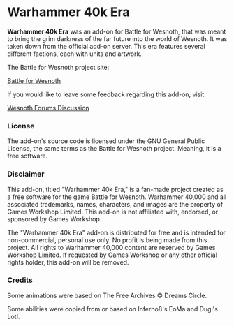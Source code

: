
**Warhammer 40k Era**  
====================

**Warhammer 40k Era** was an add-on for Battle for Wesnoth, that was meant to bring the grim darkness of the far future into the world of Wesnoth.
It was taken down from the official add-on server. This era features several different factions, each with units and artwork.

The Battle for Wesnoth project site:

[Battle for Wesnoth](http://www.wesnoth.org/)

If you would like to leave some feedback regarding this add-on, visit:

[Wesnoth Forums Discussion](https://forums.wesnoth.org/viewtopic.php?t=58428)

### License

The add-on's source code is licensed under the GNU General Public License, the same terms as the Battle for Wesnoth project. Meaning, it is a free software.

### Disclaimer

This add-on, titled "Warhammer 40k Era," is a fan-made project created as a free software for the game Battle for Wesnoth. Warhammer 40,000 and all associated trademarks, names, characters, and images are the property of Games Workshop Limited. This add-on is not affiliated with, endorsed, or sponsored by Games Workshop.

The "Warhammer 40k Era" add-on is distributed for free and is intended for non-commercial, personal use only. No profit is being made from this project. All rights to Warhammer 40,000 content are reserved by Games Workshop Limited. If requested by Games Workshop or any other official rights holder, this add-on will be removed.

### Credits

Some animations were based on The Free Archives © Dreams Circle.

Some abilities were copied from or based on Inferno8's EoMa and Dugi's LotI.
